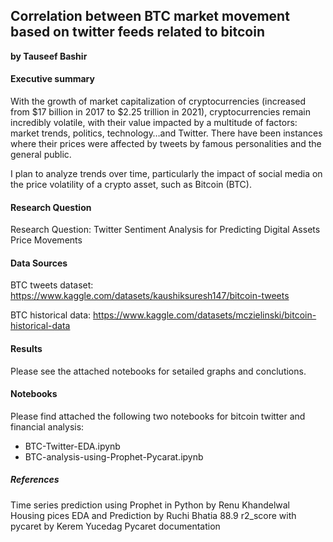 ## Correlation between BTC market movement based on twitter feeds related to bitcoin

**by Tauseef Bashir**

#### Executive summary
With the growth of market capitalization of cryptocurrencies (increased from $17 billion in 2017 to $2.25 trillion in 2021), cryptocurrencies remain incredibly volatile, with their value impacted by a multitude of factors: market trends, politics, technology…and Twitter. There have been instances where their prices were affected by tweets by famous personalities and the general public.

I plan to analyze trends over time, particularly the impact of social media on the price volatility of a crypto asset, such as Bitcoin (BTC).


#### Research Question
Research Question: Twitter Sentiment Analysis for Predicting Digital Assets Price Movements

#### Data Sources

BTC tweets dataset:
https://www.kaggle.com/datasets/kaushiksuresh147/bitcoin-tweets

BTC historical data:
https://www.kaggle.com/datasets/mczielinski/bitcoin-historical-data

#### Results
Please see the attached notebooks for setailed graphs and conclutions.


#### Notebooks
Please find attached the following two notebooks for bitcoin twitter and financial analysis:

- BTC-Twitter-EDA.ipynb
- BTC-analysis-using-Prophet-Pycarat.ipynb



##### References
Time series prediction using Prophet in Python by Renu Khandelwal
Housing pices EDA and Prediction by Ruchi Bhatia 88.9 r2_score with pycaret by Kerem Yucedag
Pycaret documentation


